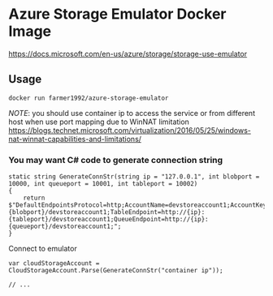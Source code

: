 # Azure Storage Emulator Docker Image
<https://docs.microsoft.com/en-us/azure/storage/storage-use-emulator>

## Usage 

```
docker run farmer1992/azure-storage-emulator
```

_NOTE_: you should use container ip to access the service or from different host when use port mapping due to WinNAT limitation <https://blogs.technet.microsoft.com/virtualization/2016/05/25/windows-nat-winnat-capabilities-and-limitations/>


### You may want C# code to generate connection string

```
static string GenerateConnStr(string ip = "127.0.0.1", int blobport = 10000, int queueport = 10001, int tableport = 10002)
{
    return $"DefaultEndpointsProtocol=http;AccountName=devstoreaccount1;AccountKey=Eby8vdM02xNOcqFlqUwJPLlmEtlCDXJ1OUzFT50uSRZ6IFsuFq2UVErCz4I6tq/K1SZFPTOtr/KBHBeksoGMGw==;BlobEndpoint=http://{ip}:{blobport}/devstoreaccount1;TableEndpoint=http://{ip}:{tableport}/devstoreaccount1;QueueEndpoint=http://{ip}:{queueport}/devstoreaccount1;";
}
```

Connect to emulator

```
var cloudStorageAccount = CloudStorageAccount.Parse(GenerateConnStr("container ip"));

// ...
```

